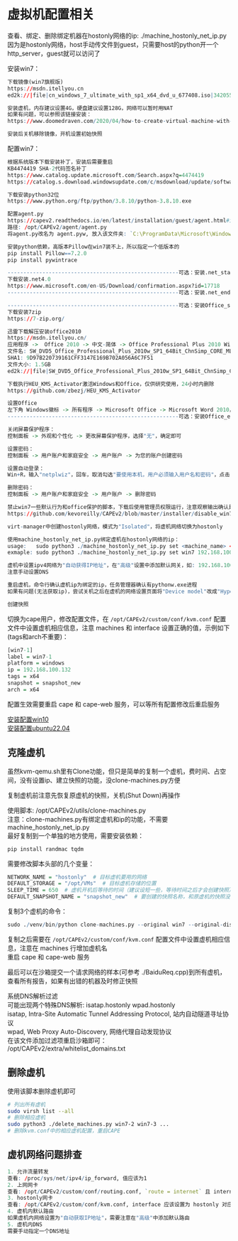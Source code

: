 # 虚拟机配置相关

查看、绑定、删除绑定机器在hostonly网络的ip: ./machine_hostonly_net_ip.py  
因为是hostonly网络，host手动传文件到guest，只需要host的python开一个http_server，guest就可以访问了  

安装win7：  
```r
下载镜像(win7旗舰版)
https://msdn.itellyou.cn
ed2k://|file|cn_windows_7_ultimate_with_sp1_x64_dvd_u_677408.iso|3420557312|B58548681854236C7939003B583A8078|/

安装虚机，内存建议设置4G，硬盘建议设置128G，网络可以暂时用NAT
如果有问题，可以参照该链接安装：
https://www.doomedraven.com/2020/04/how-to-create-virtual-machine-with-virt.html

安装后关机移除镜像，开机设置初始快照
```

配置win7：  
```r
根据系统版本下载安装补丁，安装后需要重启
KB4474419 SHA-2代码签名补丁
https://www.catalog.update.microsoft.com/Search.aspx?q=4474419
https://catalog.s.download.windowsupdate.com/c/msdownload/update/software/secu/2019/09/windows6.1-kb4474419-v3-x64_b5614c6cea5cb4e198717789633dca16308ef79c.msu

下载安装python32位
https://www.python.org/ftp/python/3.8.10/python-3.8.10.exe

配置agent.py
https://capev2.readthedocs.io/en/latest/installation/guest/agent.html#installing-the-agent  
路径: /opt/CAPEv2/agent/agent.py
将agent.py改名为 agent.pyw, 放入该文件夹: `C:\ProgramData\Microsoft\Windows\Start Menu\Programs\StartUp`

安装python依赖，高版本Pillow在win7装不上，所以指定一个低版本的
pip install Pillow==7.2.0
pip install pywintrace

------------------------------------------------------可选：安装.net_start
下载安装.net4.0
https://www.microsoft.com/en-US/Download/confirmation.aspx?id=17718
------------------------------------------------------可选：安装.net_end

------------------------------------------------------可选：安装Office_start
下载安装7zip
https://7-zip.org/

迅雷下载解压安装office2010
https://msdn.itellyou.cn/
应用程序 ->  Office 2010 -> 中文-简体 -> Office Professional Plus 2010 With SP1 VOL (x64) - (Chinese-Simplified)
文件名: SW_DVD5_Office_Professional_Plus_2010w_SP1_64Bit_ChnSimp_CORE_MLF_X17-76742.iso
SHA1: 9D97B220739161CFF3147E169B702A056A6C7F51
文件大小: 1.5GB
ed2k://|file|SW_DVD5_Office_Professional_Plus_2010w_SP1_64Bit_ChnSimp_CORE_MLF_X17-76742.iso|1612515328|032320121E0EE36D8F0C32EC89CA0AB9|/

下载执行HEU_KMS_Activator激活Windows和Office，仅供研究使用，24小时内删除
https://github.com/zbezj/HEU_KMS_Activator

设置Office
左下角 Windows徽标 -> 所有程序 -> Microsoft Office -> Microsoft Word 2010，弹出的"帮助保护和改进 Microsoft Office"，选择"请勿更改"
------------------------------------------------------可选：安装Office_end

关闭屏幕保护程序：
控制面板 -> 外观和个性化 -> 更改屏幕保护程序，选择"无"，确定即可

设置密码：
控制面板 -> 用户账户和家庭安全 -> 用户账户 -> 为您的账户创建密码

设置自动登录：
Win+R，输入"netplwiz"，回车，取消勾选"要使用本机，用户必须输入用户名和密码"，点击"应用"，输入密码生效

删除密码：
控制面板 -> 用户账户和家庭安全 -> 用户账户 -> 删除密码

禁止win7一些默认行为和office保护的脚本，下载后使用管理员权限运行，注意观察输出确认是否正常执行
https://github.com/kevoreilly/CAPEv2/blob/master/installer/disable_win7noise.bat

virt-manager中创建hostonly网络，模式为"Isolated"，将虚机网络切换为hostonly

使用machine_hostonly_net_ip.py绑定虚机在hostonly网络的ip：
usage:   sudo python3 ./machine_hostonly_net_ip.py set <machine_name> <ip>
exmaple: sudo python3 ./machine_hostonly_net_ip.py set win7 192.168.100.131

虚机中设置ipv4网络为"自动获得IP地址"，在"高级"设置中添加默认网关，如: 192.168.100.1
注意手动设置DNS  

重启虚机，命令行确认虚机ip为绑定的ip，任务管理器确认有pythonw.exe进程
如果有问题(无法获取ip)，尝试关机之后在虚机的网络设置页面将"Device model"改成"Hypervisor default"，启动后重新设置ipv4网络试试

创建快照
```

切换为cape用户，修改配置文件，在 `/opt/CAPEv2/custom/conf/kvm.conf` 配置文件中设置虚机相应信息，注意 machines 和 interface 设置正确的值，示例如下(tags和arch不重要)：  
```r
[win7-1]
label = win7-1
platform = windows
ip = 192.168.100.132                                                            
tags = x64 
snapshot = snapshot_new
arch = x64
```
配置生效需要重启 cape 和 cape-web 服务，可以等所有配置修改后重启服务  

[安装配置win10](./win10虚机相关.md)  
[安装配置ubuntu22.04](./ubuntu虚机相关.md)  

## 克隆虚机
虽然kvm-qemu.sh里有Clone功能，但只是简单的复制一个虚机，费时间、占空间，没有设置ip、建立快照的功能，没clone-machines.py方便  

复制虚机前注意先恢复原虚机的快照，关机(Shut Down)再操作  

使用脚本: /opt/CAPEv2/utils/clone-machines.py  
注意：clone-machines.py有绑定虚机和ip的功能，不需要machine_hostonly_net_ip.py  
最好复制到一个单独的地方使用，需要安装依赖：  
```r
pip install randmac tqdm
```

需要修改脚本头部的几个变量：  
```r
NETWORK_NAME = "hostonly"  # 目标虚机要用的网络
DEFAULT_STORAGE = "/opt/VMs"  # 目标虚机存储的位置
SLEEP_TIME = 650  # 虚机开机后等待的时间（建议设短一些，等待时间之后才会创建快照）
DEFAULT_SNAPSHOT_NAME = "snapshot_new"  # 要创建的快照名称，和原虚机的快照没有关系
```

复制3个虚机的命令：  
```r
sudo ./venv/bin/python clone-machines.py --original win7 --original-disk /opt/VMs/win7.qcow2 --prefix win7 --count 3 --count-offset 2 --ip 192.168.100.132
```

复制之后需要在 `/opt/CAPEv2/custom/conf/kvm.conf` 配置文件中设置虚机相应信息，注意在 machines 行增加虚机名  
重启 cape 和 cape-web 服务  

最后可以在沙箱提交一个请求网络的样本(可参考 ./BaiduReq.cpp)到所有虚机，查看所有报告，如果有出错的机器及时修正快照  

系统DNS解析过滤  
可能出现两个特殊DNS解析: isatap.hostonly wpad.hostonly  
isatap, Intra-Site Automatic Tunnel Addressing Protocol, 站内自动隧道寻址协议  
wpad, Web Proxy Auto-Discovery, 网络代理自动发现协议  
在该文件添加过滤项重启沙箱即可：  
/opt/CAPEv2/extra/whitelist_domains.txt  


## 删除虚机
使用该脚本删除虚机即可  
```bash
# 列出所有虚机
sudo virsh list --all
# 删除相应虚机
sudo python3 ./delete_machines.py win7-2 win7-3 ...
# 删除kvm.conf中的相应虚机配置，重启CAPE
```


## 虚机网络问题排查
```r
1. 允许流量转发
查看: /proc/sys/net/ipv4/ip_forward, 值应该为1
2. 上网网卡
查看: /opt/CAPEv2/custom/conf/routing.conf, `route = internet` 且 internet 变量应该设置为上网的网卡名称
3. hostonly网卡
查看: /opt/CAPEv2/custom/conf/kvm.conf, interface 应该设置为 hostonly 对应的网卡名称
4. 虚机内默认路由
如果虚机内网络设置为"自动获取IP地址"，需要注意在"高级"中添加默认路由
5. 虚机内DNS
需要手动指定一个DNS地址
```
